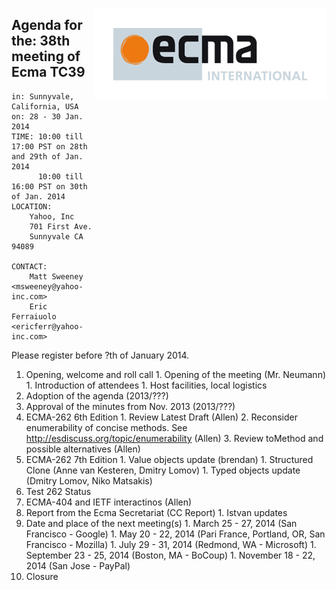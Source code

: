 <img src="../images/Ecma_RVB-003.jpg"
     align="right" alt="" />

## Agenda for the: 38th meeting of Ecma TC39

    in: Sunnyvale, California, USA
    on: 28 - 30 Jan. 2014
    TIME: 10:00 till 17:00 PST on 28th and 29th of Jan. 2014
          10:00 till 16:00 PST on 30th of Jan. 2014
    LOCATION:
        Yahoo, Inc
        701 First Ave.
        Sunnyvale CA 94089

    CONTACT:
        Matt Sweeney <msweeney@yahoo-inc.com>
        Eric Ferraiuolo <ericferr@yahoo-inc.com>

Please register before ?th of January 2014.

  1. Opening, welcome and roll call
    1. Opening of the meeting (Mr. Neumann)
    1. Introduction of attendees
    1. Host facilities, local logistics
  1. Adoption of the agenda (2013/???)
  1. Approval of the minutes from Nov. 2013 (2013/???)
  1. ECMA-262 6th Edition
    1. Review Latest Draft (Allen)
    2. Reconsider enumerability of concise methods.  See http://esdiscuss.org/topic/enumerability (Allen)
    3. Review toMethod and possible alternatives (Allen)
  1. ECMA-262 7th Edition
    1. Value objects update (brendan)
    1. Structured Clone (Anne van Kesteren, Dmitry Lomov)
    1. Typed objects update (Dmitry Lomov, Niko Matsakis) 
  1. Test 262 Status
  2. ECMA-404 and IETF interactinos (Allen)
  1. Report from the Ecma Secretariat (CC Report)
    1. Istvan updates
  1. Date and place of the next meeting(s)
    1. March 25 - 27, 2014 (San Francisco - Google)
    1. May 20 - 22, 2014 (Pari France, Portland, OR, San Francisco - Mozilla)
    1. July  29 - 31, 2014 (Redmond, WA - Microsoft)
    1. September 23 - 25, 2014 (Boston, MA - BoCoup)
    1. November 18 - 22, 2014 (San Jose - PayPal)
  1.  Closure
